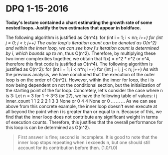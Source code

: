 # DPQ 1-15-2016

**Today's lecture contained a chart estimating the growth rate of some nested loops. Justify the two estimates that appear in boldface.**

The following algorithm is justified as O(n^4): for (int i = 1; i < n*n; i++) for (int j = 0; j < i; j++) The outer loop's iteration count can be denoted as O(n^2) and within the inner loop, we can see how j's iteration count is determined by i, which bounds up to n*n, thus O(n^2). Therefore, by multiplying these two inner complexities together, we obtain that f(x) = n^2 * n^2 or n^4, therefore this first code is justified as O(n^4). The following algorithm is justified as O(n^2): for (int i = 1; i < n*n; i++) for (int j = i; j < n; j++) As with the previous analysis, we have concluded that the execution of the outer loop is on the order of O(n^2). However, within the inner for loop, the i is now being dependent on not the conditional section, but the initialization of the starting point of the for loop. Concretely, let's consider the case where n is 3: Let n = 3 for 1 -> 3^3 (or 27), we have the following table of values: i j inner_count 1 1 2 2 2 1 3 3 None or 0 4 4 None or 0 ... ... ... As we can see above from this concrete example, the inner loop doesn't even execute at all beyond the point when i is greater than or equal to n. Because of this, we find that the inner loop does not contribute any significant weight in terms of execution counts. Therefore, this justifies that the overall performance for this loop is can be determined as O(n^2).

> First answer is fine; second is incomplete. It is good to note that the inner loop stops repeating when i exceeds n, but one should still account for its contribution before then. (1.0/1.0)
